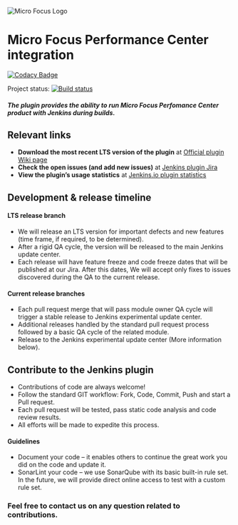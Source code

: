 ![Micro Focus Logo](https://upload.wikimedia.org/wikipedia/commons/thumb/9/9a/Micro_Focus_logo.svg/220px-Micro_Focus_logo.svg.png)
# Micro Focus Performance Center integration                       

[![Codacy Badge](https://api.codacy.com/project/badge/Grade/8ec4415bffe94fda8ae40415388c063e)](https://app.codacy.com/project/danieldanan/micro-focus-performance-center-integration-plugin/dashboard)

Project status:
[![Build status](https://ci.appveyor.com/api/projects/status/gqd0x8ov1ebqjjcu?svg=true)](https://ci.jenkins.io/buildStatus/icon?job=Plugins/micro-focus-performance-center-integration-plugin/master)

##### The plugin provides the ability to run Micro Focus Perfomance Center product with Jenkins during builds.

## Relevant links
-	**Download the most recent LTS version of the plugin** at [Official plugin Wiki page](https://wiki.jenkins.io/display/JENKINS/Micro+Focus+Performance+Center+Integration+With+Git)
-	**Check the open issues (and add new issues)** at [Jenkins plugin Jira](https://issues.jenkins-ci.org/issues/?jql=project%20%3D%20JENKINS%20AND%20component%20%3D%20micro-focus-performance-center-integration)
-	**View the plugin’s usage statistics** at [Jenkins.io plugin statistics](http://stats.jenkins.io/pluginversions/micro-focus-performance-center-integration.html)

## Development & release timeline 
#### LTS release branch
- We will release an LTS version for important defects and new features (time frame, if required, to be determined).
- After a rigid QA cycle, the version will be released to the main Jenkins update center.
- Each release will have feature freeze and code freeze dates that will be published at our Jira. After this dates, We will accept only fixes to issues discovered during the QA to the current release.

#### Current release branches
- Each pull request merge that will pass module owner QA cycle will trigger a stable release to Jenkins experimental update center.
- Additional releases handled by the standard pull request process followed by a basic QA cycle of the related module.
- Release to the Jenkins experimental update center (More information below).
  

## Contribute to the Jenkins plugin
- Contributions of code are always welcome!
- Follow the standard GIT workflow: Fork, Code, Commit, Push and start a Pull request.
- Each pull request will be tested, pass static code analysis and code review results.
- All efforts will be made to expedite this process.

#### Guidelines
- Document your code – it enables others to continue the great work you did on the code and update it.
- SonarLint your code – we use SonarQube with its basic built-in rule set. In the future, we will provide direct online access to test with a custom rule set.

### Feel free to contact us on any question related to contributions.

